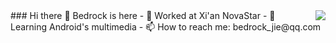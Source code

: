 
<img align="right" src="https://github-readme-stats.vercel.app/api/top-langs/?username=BedRockJie&hide=c&show_icons=true&theme=vue-dark"/>
### Hi there 👋 Bedrock is here
- 🔭 Worked at Xi'an NovaStar
- 🌱 Learning Android's multimedia
- 📫 How to reach me: bedrock_jie@qq.com


<!--
**BedRockJie/BedRockJie** is a ✨ _special_ ✨ repository because its `README.md` (this file) appears on your GitHub profile.

Here are some ideas to get you started:

- 🔭 I’m currently working on ...
- 🌱 I’m currently learning ...
- 👯 I’m looking to collaborate on ...
- 🤔 I’m looking for help with ...
- 💬 Ask me about ...
- 📫 How to reach me: ...
- 😄 Pronouns: ...
- ⚡ Fun fact: ...
-->
